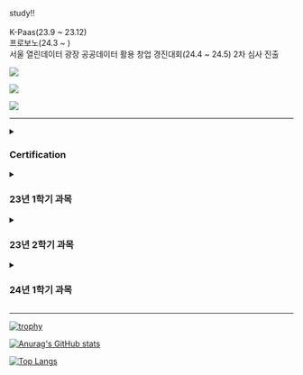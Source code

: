study!!
<br>
<br>
K-Paas(23.9 ~ 23.12)
<br>
프로보노(24.3 ~ )
<br>
서울 열린데이터 광장 공공데이터 활용 창업 경진대회(24.4 ~ 24.5) 2차 심사 진출

<a href="mailto:donguk0105@gmail.com" target="_blank"><img src="https://img.shields.io/badge/donguk0105@gmail.com-EA4335?style=flat-square&logo=Gmail&logoColor=white"/></a>

<a href="mailto:donguk0105@naver.com" target="_blank"><img src="https://img.shields.io/badge/donguk0105@naver.com-03C75A?style=flat-square&logo=naver&logoColor=white"/></a>

<a href="mailto:donguk0105@naver.com" target="_blank"><img src="[https://img.shields.io/badge/donguk0105@naver.com-03C75A?style=flat-square&logo=naver&logoColor=white](https://www.notion.so/6c04619c78da4304b092d5de06d5e738)"/></a>

<hr>

<details>
    <summary><h3>Certification</h3></summary>
    <ul>
        <li>측량기능사(2017)</li>
        <li>전산응용건축제도기능사(2017)</li>
        <li>콘크리트기능사(2018)</li>
        <li>전산응용토목제도기능사(2018)</li>
        <li>건설재료시험기능사(2018)</li>
        <li>지적기능사(2019)</li>
        <li>운전면허 2종보통(2022)</li>
    </ul>
</details>

<details>
    <summary><h3>23년 1학기 과목</h3></summary>
    <ul>
        <li> C언어(CMD, GVIM)</li>
        <li> JAVA(IntelliJ IDEA)</li>
        <li> HTML(HTML, CSS, JS)</li>
        <li> SQL(SQLPlus)</li>
        <li> Linux(ubuntu)</li>
    </ul>
</details>

<details>
    <summary><h3>23년 2학기 과목</h3></summary>
    <ul>
        <li> AI 연계 실습(JAVA Spring Boot(JSP, CSS, JS))</li>
        <li> Python(Pycharm, Python)</li>
        <li> NoSQL(MongoDB, Paas)</li>
        <li> Data Modeling(DA# Modeler 5)</li>
        <li> Xshell7(Hadoop(Master, Slave1, Slave2))</li>
    </ul>
</details>

<details>
    <summary><h3>24년 1학기 과목</h3></summary>
    <ul>
        <li> R(Alteryx)</li>
    </ul>
</details>
<hr>

[![trophy](https://github-profile-trophy.vercel.app/?username=donguk1)](https://github.com/donguk1/)

[![Anurag's GitHub stats](https://github-readme-stats.vercel.app/api?username=donguk1)](https://github.com/donguk1/)

[![Top Langs](https://github-readme-stats.vercel.app/api/top-langs/?username=donguk1)](https://github.com/donguk1/)
